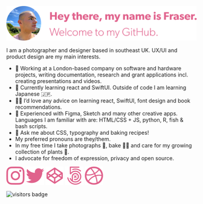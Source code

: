 [![Hey there, my name is Fraser. Welcome to my GitHub.][banner]][mysite]

I am a photographer and designer based in southeast UK. UX/UI and product design are my main interests.

- 💼 Working at a London-based company on software and hardware projects, writing documentation, research and grant applications incl. creating presentations and videos.
- 🌱 Currently learning react and SwiftUI. Outside of code I am learning Japanese 🇯🇵.
- 🙋‍♂️ I’d love any advice on learning react, SwiftUI, font design and book recommendations.
- 💪 Experienced with Figma, Sketch and many other creative apps. Languages I am familiar with are: HTML/CSS + JS, python, R, fish & bash scripts.
- 💬 Ask me about CSS, typography and baking recipes!
- My preferred pronouns are they/them.
- In my free time I take photographs 📸, bake 🧑‍🍳 and care for my growing collection of plants 🌴.
- I advocate for freedom of expression, privacy and open source.

[![Instagram link](./icons/ig.svg)][ig]
[![Twitter link](./icons/twitter.svg)][twitter]
[![Codepen link](./icons/cp.svg)][cp]
[![500px link](./icons/500px.svg)][500px]
[![Dribbble link](./icons/dribbble.svg)][dribbble]

![visitors badge][visitorBadge]

<!-- Links -->
[banner]: banner.svg "Profile banner"
[mySite]: https://frsr.me "My personal website"

[visitorBadge]: https://visitor-badge.glitch.me/badge?page_id=fraserembrey.me
[ig]: http://instagram.com/fraserembrey "My Instagram"
[cp]: http://codepen.io/frsr "My Codepen"
[twitter]: http://twitter.com/fraserembrey "My Twitter"
[500px]: https://500px.com/p/fraserembrey?view=photos "My 500px photos"
[dribbble]: https://dribbble.com/frsr "My Dribbble profile"
